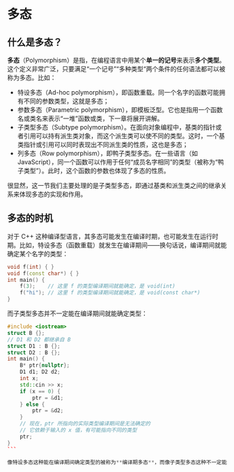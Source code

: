 # 多态

## 什么是多态？

**多态**（Polymorphism）是指，在编程语言中用某个**单一的记号**来表示**多个类型**。这个定义非常广泛，只要满足“一个记号”“多种类型“两个条件的任何语法都可以被称为多态。比如：

- 特设多态（Ad-hoc polymorphism），即函数重载。同一个名字的函数可能拥有不同的参数类型，这就是多态；
- 参数多态（Parametric polymorphism），即模板泛型。它也是指用一个函数名或类名来表示“一堆”函数或类，下一章将展开讲解。
- 子类型多态（Subtype polymorphism）。在面向对象编程中，基类的指针或者引用可以持有派生类对象，而这个派生类可以使不同的类型。这时，一个基类指针或引用可以同时表现出不同派生类的性质，这也是多态；
- 列多态（Row polymorphism），即鸭子类型多态。在一些语言（如 JavaScript），同一个函数可以作用于任何“成员名字相同”的类型（被称为“鸭子类型”）。此时，这个函数的参数也体现了多态的性质。

很显然，这一节我们主要处理的是子类型多态，即通过基类和派生类之间的继承关系来体现多态的实现和作用。

## 多态的时机

对于 C++ 这种编译型语言，其多态可能发生在编译时期，也可能发生在运行时期。比如，特设多态（函数重载）就发生在编译期间——换句话说，编译期间就能确定某个名字的类型：
```cpp
void f(int) { }
void f(const char*) { }
int main() {
    f(3);    // 这里 f 的类型编译期间就能确定，是 void(int)
    f("hi"); // 这里 f 的类型编译期间就能确定，是 void(const char*)
}
```

而子类型多态并不一定能在编译期间就能确定类型：
````cpp codemo(show)
#include <iostream>
struct B {};
// D1 和 D2 都继承自 B
struct D1 : B {};
struct D2 : B {};
int main() {
    B* ptr{nullptr};
    D1 d1; D2 d2;
    int x;
    std::cin >> x;
    if (x == 0) {
        ptr = &d1;
    } else {
        ptr = &d2;
    }
    // 现在，ptr 所指向的实际类型编译期间是无法确定的
    // 它依赖于输入的 x 值，有可能指向不同的类型
    ptr;
}
```

像特设多态这种能在编译期间确定类型的被称为**编译期多态**，而像子类型多态这种不一定能在编译期间确定类型的被称为**运行期多态**。

